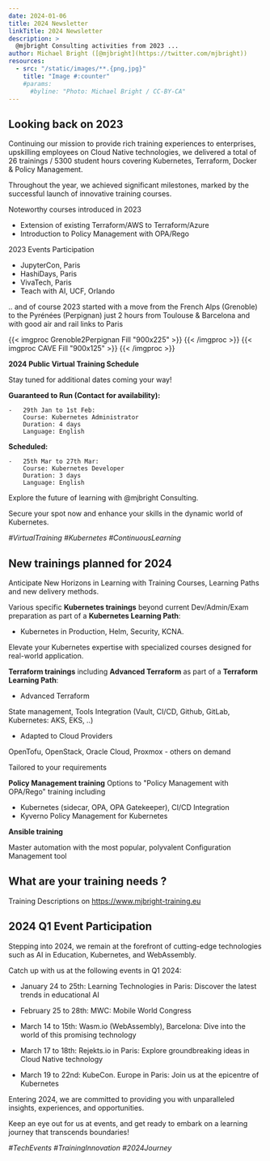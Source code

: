 ```yaml
---
date: 2024-01-06
title: 2024 Newsletter
linkTitle: 2024 Newsletter
description: >
  @mjbright Consulting activities from 2023 ...
author: Michael Bright ([@mjbright](https://twitter.com/mjbright))
resources:
  - src: "/static/images/**.{png,jpg}"
    title: "Image #:counter"
    #params:
      #byline: "Photo: Michael Bright / CC-BY-CA"
---
```


<!-- >{{< imgproc LOGO Fill "600x60" >}} {{< /imgproc >}} -->

## Looking back on 2023

Continuing our mission to provide rich training experiences to enterprises, upskilling employees on
Cloud Native technologies, we delivered a total of 26 trainings / 5300 student hours covering Kubernetes, Terraform, Docker & Policy Management.

Throughout the year, we achieved significant milestones, marked by the successful launch of innovative training courses.

Noteworthy courses introduced in 2023

-   Extension of existing Terraform/AWS to Terraform/Azure
-   Introduction to Policy Management with OPA/Rego

2023 Events Participation

-   JupyterCon, Paris
-   HashiDays, Paris
-   VivaTech, Paris
-   Teach with AI, UCF, Orlando

.. and of course 2023 started with a move from the French Alps (Grenoble) to the Pyrénées (Perpignan) just 2 hours from Toulouse & Barcelona and with good air and rail links to Paris

{{< imgproc Grenoble2Perpignan Fill "900x225" >}} {{< /imgproc >}}
{{< imgproc CAVE Fill "900x125" >}} {{< /imgproc >}}

**2024 Public Virtual Training Schedule**

Stay tuned for additional dates coming your way!

**Guaranteed to Run (Contact for availability):**

```
-   29th Jan to 1st Feb:
    Course: Kubernetes Administrator
    Duration: 4 days
    Language: English
```

**Scheduled:**

```
-   25th Mar to 27th Mar:
    Course: Kubernetes Developer
    Duration: 3 days
    Language: English
```

Explore the future of learning with @mjbright Consulting.

Secure your spot now and enhance your skills in the dynamic world of Kubernetes.

*#VirtualTraining #Kubernetes #ContinuousLearning*

## New trainings planned for 2024
Anticipate New Horizons in Learning with Training Courses, Learning Paths and new delivery methods.

Various specific **Kubernetes trainings** beyond current Dev/Admin/Exam preparation as part of a **Kubernetes Learning Path**:

- Kubernetes in Production, Helm, Security, KCNA.

Elevate your Kubernetes expertise with specialized courses designed for real-world application.

**Terraform trainings** including **Advanced Terraform** as part of a **Terraform Learning Path**:

- Advanced Terraform

State management, Tools Integration (Vault, CI/CD, Github, GitLab, Kubernetes: AKS, EKS, ..)

- Adapted to Cloud Providers

OpenTofu, OpenStack, Oracle Cloud, Proxmox - others on demand

Tailored to your requirements

**Policy Management training**
Options to "Policy Management with OPA/Rego" training including

- Kubernetes (sidecar, OPA, OPA Gatekeeper), CI/CD Integration
- Kyverno Policy Management for Kubernetes

**Ansible training**

Master automation with the most popular, polyvalent Configuration Management tool

## What are your training needs ?

Training Descriptions on https://www.mjbright-training.eu


## 2024 Q1 Event Participation

Stepping into 2024, we remain at the forefront of cutting-edge technologies such as AI in Education, Kubernetes, and WebAssembly.

Catch up with us at the following events in Q1 2024:

- January 24 to 25th:    Learning Technologies in Paris: Discover the latest trends in educational AI

- February  25 to 28th:  MWC: Mobile World Congress

- March   14 to 15th:    Wasm.io (WebAssembly), Barcelona: Dive into the world of this promising technology

- March   17 to 18th:    Rejekts.io in Paris: Explore groundbreaking ideas in Cloud Native technology

- March   19 to 22nd:   KubeCon. Europe in Paris: Join us at the epicentre of Kubernetes



Entering 2024, we are committed to providing you with unparalleled insights, experiences, and opportunities.

Keep an eye out for us at events, and get ready to embark on a learning journey that transcends boundaries!

*#TechEvents #TrainingInnovation #2024Journey*


